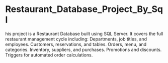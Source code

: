 # Restaurant_Database_Project_By_Sql
his project is a Restaurant Database built using SQL Server. It covers the full restaurant management cycle including:  Departments, job titles, and employees.  Customers, reservations, and tables.  Orders, menu, and categories.  Inventory, suppliers, and purchases.  Promotions and discounts.  Triggers for automated order calculations.
